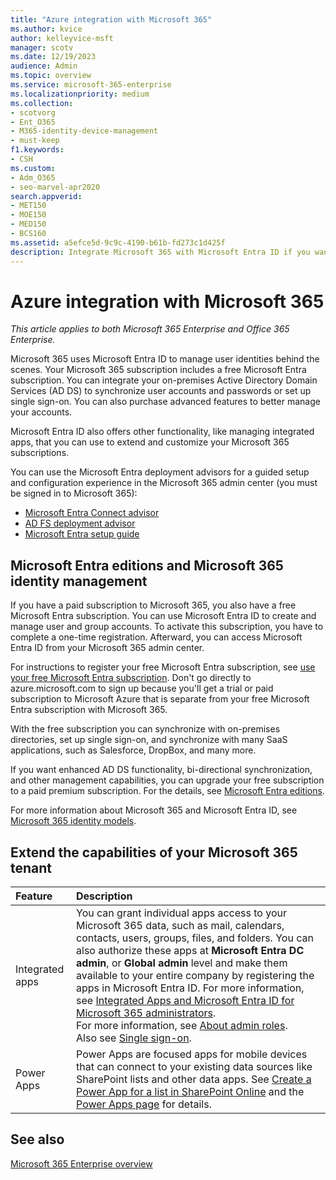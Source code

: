```yaml
---
title: "Azure integration with Microsoft 365"
ms.author: kvice
author: kelleyvice-msft
manager: scotv
ms.date: 12/19/2023
audience: Admin
ms.topic: overview
ms.service: microsoft-365-enterprise
ms.localizationpriority: medium
ms.collection: 
- scotvorg
- Ent_O365
- M365-identity-device-management
- must-keep
f1.keywords:
- CSH
ms.custom: 
- Adm_O365
- seo-marvel-apr2020
search.appverid:
- MET150
- MOE150
- MED150
- BCS160
ms.assetid: a5efce5d-9c9c-4190-b61b-fd273c1d425f
description: Integrate Microsoft 365 with Microsoft Entra ID if you want password sync or single sign-on with your on-premises environment.
---
```


# Azure integration with Microsoft 365

*This article applies to both Microsoft 365 Enterprise and Office 365 Enterprise.*

Microsoft 365 uses Microsoft Entra ID to manage user identities behind the scenes. Your Microsoft 365 subscription includes a free Microsoft Entra subscription. You can integrate your on-premises Active Directory Domain Services (AD DS) to synchronize user accounts and passwords or set up single sign-on. You can also purchase advanced features to better manage your accounts.
  
Microsoft Entra ID also offers other functionality, like managing integrated apps, that you can use to extend and customize your Microsoft 365 subscriptions.
  
You can use the Microsoft Entra deployment advisors for a guided setup and configuration experience in the Microsoft 365 admin center (you must be signed in to Microsoft 365):

- [Microsoft Entra Connect advisor](https://aka.ms/aadconnectpwsync)
- [AD FS deployment advisor](https://aka.ms/adfsguidance)
- [Microsoft Entra setup guide](https://aka.ms/aadpguidance)
  
<a name='azure-ad-editions-and-microsoft-365-identity-management'></a>

## Microsoft Entra editions and Microsoft 365 identity management

If you have a paid subscription to Microsoft 365, you also have a free Microsoft Entra subscription. You can use Microsoft Entra ID to create and manage user and group accounts. To activate this subscription, you have to complete a one-time registration. Afterward, you can access Microsoft Entra ID from your Microsoft 365 admin center.

For instructions to register your free Microsoft Entra subscription, see [use your free Microsoft Entra subscription](../compliance/use-your-free-azure-ad-subscription-in-office-365.md). Don't go directly to azure.microsoft.com to sign up because you'll get a trial or paid subscription to Microsoft Azure that is separate from your free Microsoft Entra subscription with Microsoft 365.
  
With the free subscription you can synchronize with on-premises directories, set up single sign-on, and synchronize with many SaaS applications, such as Salesforce, DropBox, and many more.
  
If you want enhanced AD DS functionality, bi-directional synchronization, and other management capabilities, you can upgrade your free subscription to a paid premium subscription. For the details, see [Microsoft Entra editions](https://azure.microsoft.com/pricing/details/active-directory/).
  
For more information about Microsoft 365 and Microsoft Entra ID, see [Microsoft 365 identity models](deploy-identity-solution-identity-model.md).
  
## Extend the capabilities of your Microsoft 365 tenant

|**Feature**|**Description**|
|:-----|:-----|
|Integrated apps  <br/> |You can grant individual apps access to your Microsoft 365 data, such as mail, calendars, contacts, users, groups, files, and folders. You can also authorize these apps at **Microsoft Entra DC admin**, or **Global admin** level and make them available to your entire company by registering the apps in Microsoft Entra ID. For more information, see [Integrated Apps and Microsoft Entra ID for Microsoft 365 administrators](integrated-apps-and-azure-ads.md).<br/> For more information, see [About admin roles](/microsoft-365/admin/add-users/about-admin-roles?). <br/> Also see [Single sign-on](/azure/active-directory/manage-apps/what-is-single-sign-on).  <br/> |
|Power Apps  <br/> | Power Apps are focused apps for mobile devices that can connect to your existing data sources like SharePoint lists and other data apps. See [Create a Power App for a list in SharePoint Online](https://support.office.com/article/9338b2d2-67ac-4b81-8e67-97da27e5e9ab) and the [Power Apps page](https://powerapps.microsoft.com/) for details.  <br/> |

## See also

[Microsoft 365 Enterprise overview](microsoft-365-overview.md)
